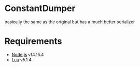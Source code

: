 # ConstantDumper
 
basically the same as the original but has a much better serializer 

# Requirements
 * [Node.js](https://nodejs.org/) v14.15.4
 * [Lua](https://www.lua.org/) v5.1.4
